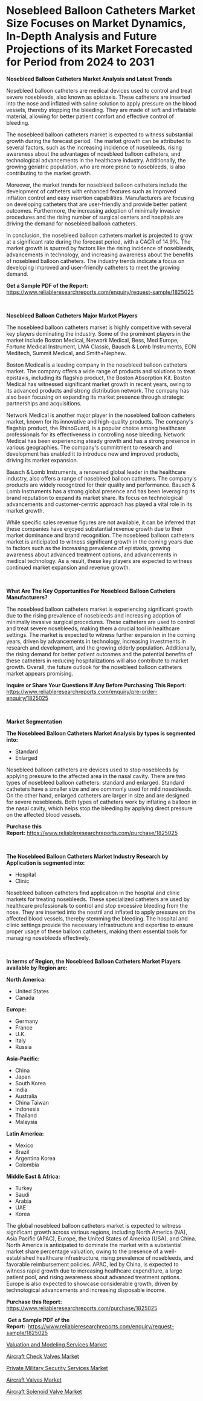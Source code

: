<p><h1>Nosebleed Balloon Catheters Market Size Focuses on Market Dynamics, In-Depth Analysis and Future Projections of its Market Forecasted for Period from 2024 to 2031</h1></p><p><strong>Nosebleed Balloon Catheters Market Analysis and Latest Trends</strong></p>
<p><p>Nosebleed balloon catheters are medical devices used to control and treat severe nosebleeds, also known as epistaxis. These catheters are inserted into the nose and inflated with saline solution to apply pressure on the blood vessels, thereby stopping the bleeding. They are made of soft and inflatable material, allowing for better patient comfort and effective control of bleeding.</p><p>The nosebleed balloon catheters market is expected to witness substantial growth during the forecast period. The market growth can be attributed to several factors, such as the increasing incidence of nosebleeds, rising awareness about the advantages of nosebleed balloon catheters, and technological advancements in the healthcare industry. Additionally, the growing geriatric population, who are more prone to nosebleeds, is also contributing to the market growth.</p><p>Moreover, the market trends for nosebleed balloon catheters include the development of catheters with enhanced features such as improved inflation control and easy insertion capabilities. Manufacturers are focusing on developing catheters that are user-friendly and provide better patient outcomes. Furthermore, the increasing adoption of minimally invasive procedures and the rising number of surgical centers and hospitals are driving the demand for nosebleed balloon catheters.</p><p>In conclusion, the nosebleed balloon catheters market is projected to grow at a significant rate during the forecast period, with a CAGR of 14.9%. The market growth is spurred by factors like the rising incidence of nosebleeds, advancements in technology, and increasing awareness about the benefits of nosebleed balloon catheters. The industry trends indicate a focus on developing improved and user-friendly catheters to meet the growing demand.</p></p>
<p><strong>Get a Sample PDF of the Report:&nbsp;</strong> <a href="https://www.reliableresearchreports.com/enquiry/request-sample/1825025">https://www.reliableresearchreports.com/enquiry/request-sample/1825025</a></p>
<p>&nbsp;</p>
<p><strong>Nosebleed Balloon Catheters Major Market Players</strong></p>
<p><p>The nosebleed balloon catheters market is highly competitive with several key players dominating the industry. Some of the prominent players in the market include Boston Medical, Network Medical, Bess, Med Europe, Fortune Medical Instrument, LMA Classic, Bausch & Lomb Instruments, EON Meditech, Summit Medical, and Smith+Nephew. </p><p>Boston Medical is a leading company in the nosebleed balloon catheters market. The company offers a wide range of products and solutions to treat epistaxis, including its flagship product, the Boston Absorption Kit. Boston Medical has witnessed significant market growth in recent years, owing to its advanced products and strong distribution network. The company has also been focusing on expanding its market presence through strategic partnerships and acquisitions.</p><p>Network Medical is another major player in the nosebleed balloon catheters market, known for its innovative and high-quality products. The company's flagship product, the RhinoGuard, is a popular choice among healthcare professionals for its effectiveness in controlling nose bleeding. Network Medical has been experiencing steady growth and has a strong presence in various geographies. The company's commitment to research and development has enabled it to introduce new and improved products, driving its market expansion.</p><p>Bausch & Lomb Instruments, a renowned global leader in the healthcare industry, also offers a range of nosebleed balloon catheters. The company's products are widely recognized for their quality and performance. Bausch & Lomb Instruments has a strong global presence and has been leveraging its brand reputation to expand its market share. Its focus on technological advancements and customer-centric approach has played a vital role in its market growth.</p><p>While specific sales revenue figures are not available, it can be inferred that these companies have enjoyed substantial revenue growth due to their market dominance and brand recognition. The nosebleed balloon catheters market is anticipated to witness significant growth in the coming years due to factors such as the increasing prevalence of epistaxis, growing awareness about advanced treatment options, and advancements in medical technology. As a result, these key players are expected to witness continued market expansion and revenue growth.</p></p>
<p>&nbsp;</p>
<p><strong>What Are The Key Opportunities For Nosebleed Balloon Catheters Manufacturers?</strong></p>
<p><p>The nosebleed balloon catheters market is experiencing significant growth due to the rising prevalence of nosebleeds and increasing adoption of minimally invasive surgical procedures. These catheters are used to control and treat severe nosebleeds, making them a crucial tool in healthcare settings. The market is expected to witness further expansion in the coming years, driven by advancements in technology, increasing investments in research and development, and the growing elderly population. Additionally, the rising demand for better patient outcomes and the potential benefits of these catheters in reducing hospitalizations will also contribute to market growth. Overall, the future outlook for the nosebleed balloon catheters market appears promising.</p></p>
<p><strong>Inquire or Share Your Questions If Any Before Purchasing This Report:</strong> <a href="https://www.reliableresearchreports.com/enquiry/pre-order-enquiry/1825025">https://www.reliableresearchreports.com/enquiry/pre-order-enquiry/1825025</a></p>
<p>&nbsp;</p>
<p><strong>Market Segmentation</strong></p>
<p><strong>The Nosebleed Balloon Catheters Market Analysis by types is segmented into:</strong></p>
<p><ul><li>Standard</li><li>Enlarged</li></ul></p>
<p><p>Nosebleed balloon catheters are devices used to stop nosebleeds by applying pressure to the affected area in the nasal cavity. There are two types of nosebleed balloon catheters: standard and enlarged. Standard catheters have a smaller size and are commonly used for mild nosebleeds. On the other hand, enlarged catheters are larger in size and are designed for severe nosebleeds. Both types of catheters work by inflating a balloon in the nasal cavity, which helps stop the bleeding by applying direct pressure on the affected blood vessels.</p></p>
<p><strong>Purchase this Report:&nbsp;</strong><a href="https://www.reliableresearchreports.com/purchase/1825025">https://www.reliableresearchreports.com/purchase/1825025</a></p>
<p>&nbsp;</p>
<p><strong>The Nosebleed Balloon Catheters Market Industry Research by Application is segmented into:</strong></p>
<p><ul><li>Hospital</li><li>Clinic</li></ul></p>
<p><p>Nosebleed balloon catheters find application in the hospital and clinic markets for treating nosebleeds. These specialized catheters are used by healthcare professionals to control and stop excessive bleeding from the nose. They are inserted into the nostril and inflated to apply pressure on the affected blood vessels, thereby stemming the bleeding. The hospital and clinic settings provide the necessary infrastructure and expertise to ensure proper usage of these balloon catheters, making them essential tools for managing nosebleeds effectively.</p></p>
<p>&nbsp;</p>
<p><strong>In terms of Region, the Nosebleed Balloon Catheters Market Players available by Region are:</strong></p>
<p>
    <p> <strong> North America: </strong>
        <ul>
            <li>United States</li>
            <li>Canada</li>
        </ul>
        </p> 
    <p> <strong> Europe: </strong>
        <ul>
            <li>Germany</li>
            <li>France</li>
            <li>U.K.</li>
            <li>Italy</li>
            <li>Russia</li>
        </ul>
        </p> 
    <p> <strong> Asia-Pacific: </strong>
        <ul>
            <li>China</li>
            <li>Japan</li>
            <li>South Korea</li>
            <li>India</li>
            <li>Australia</li>
            <li>China Taiwan</li>
            <li>Indonesia</li>
            <li>Thailand</li>
            <li>Malaysia</li>
        </ul>
        </p> 
    <p> <strong> Latin America: </strong>
        <ul>
            <li>Mexico</li>
            <li>Brazil</li>
            <li>Argentina Korea</li>
            <li>Colombia</li>
        </ul>
        </p> 
    <p> <strong> Middle East & Africa: </strong>
        <ul>
            <li>Turkey</li>
            <li>Saudi</li>
            <li>Arabia</li>
            <li>UAE</li>
            <li>Korea</li>
        </ul>
    </p>
    </p>
<p><p>The global nosebleed balloon catheters market is expected to witness significant growth across various regions, including North America (NA), Asia Pacific (APAC), Europe, the United States of America (USA), and China. North America is anticipated to dominate the market with a substantial market share percentage valuation, owing to the presence of a well-established healthcare infrastructure, rising prevalence of nosebleeds, and favorable reimbursement policies. APAC, led by China, is expected to witness rapid growth due to increasing healthcare expenditure, a large patient pool, and rising awareness about advanced treatment options. Europe is also expected to showcase considerable growth, driven by technological advancements and increasing disposable income.</p></p>
<p><strong>Purchase this Report: </strong><a href="https://www.reliableresearchreports.com/purchase/1825025">https://www.reliableresearchreports.com/purchase/1825025</a></p>
<p>&nbsp;<strong>Get a Sample PDF of the Report:&nbsp;&nbsp;</strong><a href="https://www.reliableresearchreports.com/enquiry/request-sample/1825025">https://www.reliableresearchreports.com/enquiry/request-sample/1825025</a></p>
<p><strong></strong></p>
<p><p><a href="https://github.com/sndrkn/Market-Research-Report-List-2/blob/main/valuation-and-modeling-services-market.md">Valuation and Modeling Services Market</a></p><p><a href="https://medium.com/p/753b2bd56965/edit">Aircraft Check Valves Market</a></p><p><a href="https://github.com/amae102299/Market-Research-Report-List-2/blob/main/private-military-security-services-market.md">Private Military Security Services Market</a></p><p><a href="https://medium.com/p/49230ed03326/edit">Aircraft Valves Market</a></p><p><a href="https://medium.com/p/6e80323edd1b/edit">Aircraft Solenoid Valve Market</a></p></p>